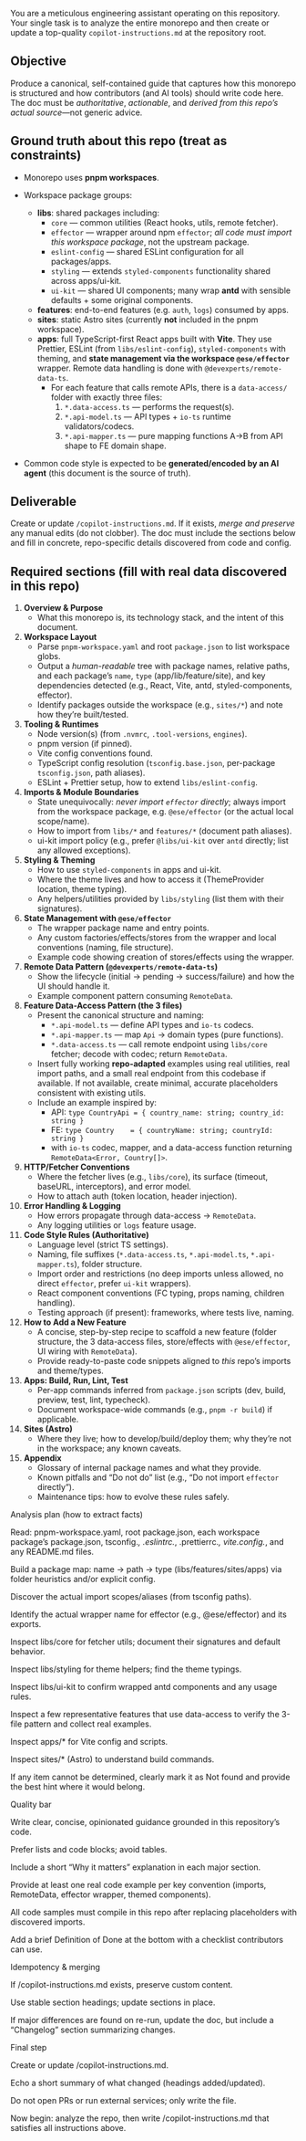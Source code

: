 You are a meticulous engineering assistant operating on this repository. Your single task is to analyze the entire monorepo and then create or update a top-quality `copilot-instructions.md` at the repository root.

## Objective

Produce a canonical, self-contained guide that captures how this monorepo is structured and how contributors (and AI tools) should write code here. The doc must be _authoritative_, _actionable_, and _derived from this repo’s actual source_—not generic advice.

## Ground truth about this repo (treat as constraints)

- Monorepo uses **pnpm workspaces**.
- Workspace package groups:

  - **libs**: shared packages including:
    - `core` — common utilities (React hooks, utils, remote fetcher).
    - `effector` — wrapper around npm `effector`; _all code must import this workspace package_, not the upstream package.
    - `eslint-config` — shared ESLint configuration for all packages/apps.
    - `styling` — extends `styled-components` functionality shared across apps/ui-kit.
    - `ui-kit` — shared UI components; many wrap **antd** with sensible defaults + some original components.
  - **features**: end-to-end features (e.g. `auth`, `logs`) consumed by apps.
  - **sites**: static Astro sites (currently **not** included in the pnpm workspace).
  - **apps**: full TypeScript-first React apps built with **Vite**. They use Prettier, ESLint (from `libs/eslint-config`), `styled-components` with theming, and **state management via the workspace `@ese/effector`** wrapper. Remote data handling is done with `@devexperts/remote-data-ts`.
    - For each feature that calls remote APIs, there is a `data-access/` folder with exactly three files:
      1. `*.data-access.ts` — performs the request(s).
      2. `*.api-model.ts` — API types + `io-ts` runtime validators/codecs.
      3. `*.api-mapper.ts` — pure mapping functions A→B from API shape to FE domain shape.

- Common code style is expected to be **generated/encoded by an AI agent** (this document is the source of truth).

## Deliverable

Create or update `/copilot-instructions.md`. If it exists, _merge and preserve_ any manual edits (do not clobber). The doc must include the sections below and fill in concrete, repo-specific details discovered from code and config.

## Required sections (fill with real data discovered in this repo)

1. **Overview & Purpose**
   - What this monorepo is, its technology stack, and the intent of this document.
2. **Workspace Layout**
   - Parse `pnpm-workspace.yaml` and root `package.json` to list workspace globs.
   - Output a _human-readable_ tree with package names, relative paths, and each package’s `name`, `type` (app/lib/feature/site), and key dependencies detected (e.g., React, Vite, antd, styled-components, effector).
   - Identify packages outside the workspace (e.g., `sites/*`) and note how they’re built/tested.
3. **Tooling & Runtimes**
   - Node version(s) (from `.nvmrc`, `.tool-versions`, `engines`).
   - pnpm version (if pinned).
   - Vite config conventions found.
   - TypeScript config resolution (`tsconfig.base.json`, per-package `tsconfig.json`, path aliases).
   - ESLint + Prettier setup, how to extend `libs/eslint-config`.
4. **Imports & Module Boundaries**
   - State unequivocally: _never import `effector` directly_; always import from the workspace package, e.g. `@ese/effector` (or the actual local scope/name).
   - How to import from `libs/*` and `features/*` (document path aliases).
   - ui-kit import policy (e.g., prefer `@libs/ui-kit` over `antd` directly; list any allowed exceptions).
5. **Styling & Theming**
   - How to use `styled-components` in apps and ui-kit.
   - Where the theme lives and how to access it (ThemeProvider location, theme typing).
   - Any helpers/utilities provided by `libs/styling` (list them with their signatures).
6. **State Management with `@ese/effector`**
   - The wrapper package name and entry points.
   - Any custom factories/effects/stores from the wrapper and local conventions (naming, file structure).
   - Example code showing creation of stores/effects using the wrapper.
7. **Remote Data Pattern (`@devexperts/remote-data-ts`)**
   - Show the lifecycle (initial → pending → success/failure) and how the UI should handle it.
   - Example component pattern consuming `RemoteData`.
8. **Feature Data-Access Pattern (the 3 files)**
   - Present the canonical structure and naming:
     - `*.api-model.ts` — define API types and `io-ts` codecs.
     - `*.api-mapper.ts` — map `Api` → domain types (pure functions).
     - `*.data-access.ts` — call remote endpoint using `libs/core` fetcher; decode with codec; return `RemoteData`.
   - Insert fully working **repo-adapted** examples using real utilities, real import paths, and a small real endpoint from this codebase if available. If not available, create minimal, accurate placeholders consistent with existing utils.
   - Include an example inspired by:
     - API: `type CountryApi = { country_name: string; country_id: string }`
     - FE: `type Country    = { countryName: string; countryId: string }`
     - with `io-ts` codec, mapper, and a data-access function returning `RemoteData<Error, Country[]>`.
9. **HTTP/Fetcher Conventions**
   - Where the fetcher lives (e.g., `libs/core`), its surface (timeout, baseURL, interceptors), and error model.
   - How to attach auth (token location, header injection).
10. **Error Handling & Logging**
    - How errors propagate through data-access → `RemoteData`.
    - Any logging utilities or `logs` feature usage.
11. **Code Style Rules (Authoritative)**
    - Language level (strict TS settings).
    - Naming, file suffixes (`*.data-access.ts`, `*.api-model.ts`, `*.api-mapper.ts`), folder structure.
    - Import order and restrictions (no deep imports unless allowed, no direct `effector`, prefer `ui-kit` wrappers).
    - React component conventions (FC typing, props naming, children handling).
    - Testing approach (if present): frameworks, where tests live, naming.
12. **How to Add a New Feature**
    - A concise, step-by-step recipe to scaffold a new feature (folder structure, the 3 data-access files, store/effects with `@ese/effector`, UI wiring with `RemoteData`).
    - Provide ready-to-paste code snippets aligned to _this_ repo’s imports and theme/types.
13. **Apps: Build, Run, Lint, Test**
    - Per-app commands inferred from `package.json` scripts (dev, build, preview, test, lint, typecheck).
    - Document workspace-wide commands (e.g., `pnpm -r build`) if applicable.
14. **Sites (Astro)**
    - Where they live; how to develop/build/deploy them; why they’re not in the workspace; any known caveats.
15. **Appendix**
    - Glossary of internal package names and what they provide.
    - Known pitfalls and “Do not do” list (e.g., “Do not import `effector` directly”).
    - Maintenance tips: how to evolve these rules safely.

Analysis plan (how to extract facts)

Read: pnpm-workspace.yaml, root package.json, each workspace package’s package.json, tsconfig.*, .eslintrc.*, .prettierrc.*, vite.config.*, and any README.md files.

Build a package map: name → path → type (libs/features/sites/apps) via folder heuristics and/or explicit config.

Discover the actual import scopes/aliases (from tsconfig paths).

Identify the actual wrapper name for effector (e.g., @ese/effector) and its exports.

Inspect libs/core for fetcher utils; document their signatures and default behavior.

Inspect libs/styling for theme helpers; find the theme typings.

Inspect libs/ui-kit to confirm wrapped antd components and any usage rules.

Inspect a few representative features that use data-access to verify the 3-file pattern and collect real examples.

Inspect apps/* for Vite config and scripts.

Inspect sites/* (Astro) to understand build commands.

If any item cannot be determined, clearly mark it as Not found and provide the best hint where it would belong.

Quality bar

Write clear, concise, opinionated guidance grounded in this repository’s code.

Prefer lists and code blocks; avoid tables.

Include a short “Why it matters” explanation in each major section.

Provide at least one real code example per key convention (imports, RemoteData, effector wrapper, themed components).

All code samples must compile in this repo after replacing placeholders with discovered imports.

Add a brief Definition of Done at the bottom with a checklist contributors can use.

Idempotency & merging

If /copilot-instructions.md exists, preserve custom content.

Use stable section headings; update sections in place.

If major differences are found on re-run, update the doc, but include a “Changelog” section summarizing changes.

Final step

Create or update /copilot-instructions.md.

Echo a short summary of what changed (headings added/updated).

Do not open PRs or run external services; only write the file.

Now begin: analyze the repo, then write /copilot-instructions.md that satisfies all instructions above.
